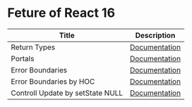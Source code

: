# Feture of React 16

| Title                            | Description                                                                                              |
| -------------------------------- | -------------------------------------------------------------------------------------------------------- |
| Return Types                     | [Documentation](https://github.com/Kwon770/master-react16/blob/master/MD%20Docs/return_types.md)         |
| Portals                          | [Documentation](https://github.com/Kwon770/master-react16/blob/master/MD%20Docs/portals.md)              |
| Error Boundaries                 | [Documentation](https://github.com/Kwon770/master-react16/blob/master/MD%20Docs/error_boundaries.md)     |
| Error Boundaries by HOC          | [Documentation](https://github.com/Kwon770/master-react16/blob/master/MD%20Docs/error_boundaries_hoc.md) |
| Controll Update by setState NULL | [Documentation](https://github.com/Kwon770/master-react16/blob/master/MD%20Docs/set_state_null.md)       |